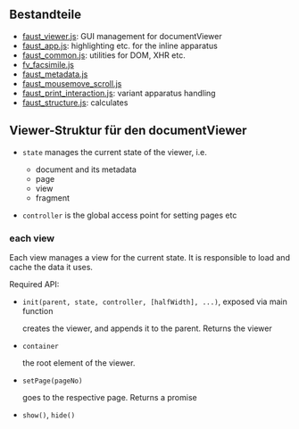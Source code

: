 ## Bestandteile

* [faust_viewer.js](faust_viewer.js): GUI management for documentViewer
* [faust_app.js](faust_app.js): highlighting etc. for the inline apparatus
* [faust_common.js](faust_common.js): utilities for DOM, XHR etc.
* [fv_facsimile.js](fv_facsimile.js)
* [faust_metadata.js](faust_metadata.js)
* [faust_mousemove_scroll.js](faust_mousemove_scroll.js)
* [faust_print_interaction.js](faust_print_interaction.js): variant apparatus handling
* [faust_structure.js](faust_structure.js): calculates 


## Viewer-Struktur für den documentViewer

- `state` manages the current state of the viewer, i.e.

    - document and its metadata
    - page
    - view
    - fragment
    
- `controller` is the global access point for setting pages etc

### each view

Each view manages a view for the current state. It is responsible to load and cache the data it uses.

Required API:

- `init(parent, state, controller, [halfWidth], ...)`, exposed via main function

  creates the viewer, and appends it to the parent. Returns the viewer
  
- `container`

  the root element of the viewer.
  
- `setPage(pageNo)`

  goes to the respective page. Returns a promise
  
- `show()`, `hide()`
